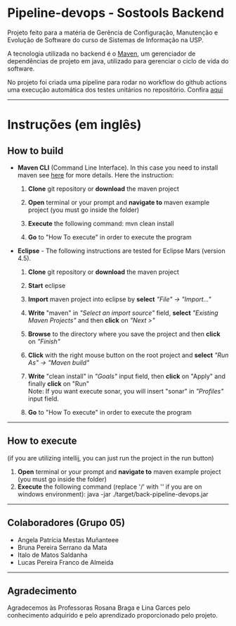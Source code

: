 
# Pipeline-devops - Sostools Backend
Projeto feito para a matéria de Gerência de Configuração, Manutenção e Evolução de Software do curso de Sistemas de Informação na USP.

A tecnologia utilizada no backend é o
<a href="https://maven.apache.org" target="_blank" title="Maven site">Maven</a>, um gerenciador de dependências de projeto em java, utilizado para gerenciar o ciclo de vida do software.

No projeto foi criada uma pipeline para rodar no workflow do github actions uma execução automática dos testes unitários no repositório. Confira [aqui](https://github.com/afp-lucas/back-pipeline-devops/actions)

***
# Instruções (em inglês)

## How to build

+ **Maven CLI** (Command Line Interface). In this case you need to install maven see <a href="https://maven.apache.org/install.html" target="_blank" title="Maven install">here</a> for more details.
 Here the instruction:
  1. **Clone** git repository or **download** the maven project

  2. **Open** terminal or your prompt and **navigate to** maven example project (you must go inside the folder)

  3. **Execute** the following command: mvn clean install

  4. **Go** to "How To execute" in order to execute the program

+ **Eclipse** - The following instructions are tested for Eclipse Mars (version 4.5).

  1. **Clone** git repository or **download** the maven project

  2. **Start** eclipse

  3. **Import** maven project into eclipse by **select** _"File" &#8594; "Import..."_<br>

  4. **Write** "maven" in _"Select an import source"_ field, **select** _"Existing Maven Projects"_ and then **click** on _"Next >"_<br>

  5. **Browse** to the directory where you save the project and then **click** on _"Finish"_<br>

  6. **Click** with the right mouse button on the root project and **select** _"Run As" &#8594; "Maven build"_<br>

  7. **Write** "clean install" in _"Goals"_ input field, then **click** on "Apply" and finally **click** on "Run"<br>
      Note: If you want execute sonar, you will insert "sonar" in _"Profiles"_ input field.

  8. **Go** to "How To execute" in order to execute the program

***
## How to execute
(if you are utilizing intellij, you can just run the project in the run button)
1. **Open** terminal or your prompt and **navigate to** maven example project (you must go inside the folder)
2. **Execute** the following command (replace '/' with '\' if you are on windows environment): java -jar ./target/back-pipeline-devops.jar

***
## Colaboradores (Grupo 05)
* Angela Patrícia Mestas Muñanteee
* Bruna Pereira Serrano da Mata
* Italo de Matos Saldanha
* Lucas Pereira Franco de Almeida

***
## Agradecimento
Agradecemos às Professoras Rosana Braga e Lina Garces pelo conhecimento adquirido e pelo aprendizado proporcionado pelo projeto.
